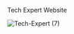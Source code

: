 Tech Expert Website


![Tech-Expert (7)](https://user-images.githubusercontent.com/81862443/187108146-d37a5ee8-116f-45fd-85ff-bdb07f6c2e1e.png)
